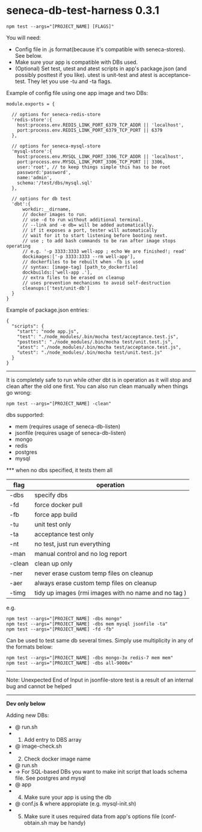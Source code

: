# seneca-db-test-harness 0.3.1

```
npm test --args="[PROJECT_NAME] [FLAGS]"
```

You will need:
- Config file in .js format(because it's compatible with seneca-stores). See below.
- Make sure your app is compatible with DBs used.
- (Optional) Set test, utest and atest scripts in app's package.json (and possibly posttest if you like). utest is unit-test and atest is acceptance-test. They let you use -tu and -ta flags.

Example of config file using one app image and two DBs:
```
module.exports = {

  // options for seneca-redis-store
  'redis-store':{
    host:process.env.REDIS_LINK_PORT_6379_TCP_ADDR || 'localhost',
    port:process.env.REDIS_LINK_PORT_6379_TCP_PORT || 6379
  },

  // options for seneca-mysql-store
  'mysql-store':{
    host:process.env.MYSQL_LINK_PORT_3306_TCP_ADDR || 'localhost',
    port:process.env.MYSQL_LINK_PORT_3306_TCP_PORT || 3306,
    user:'root', // to keep things simple this has to be root
    password:'password',
    name:'admin',
    schema:'/test/dbs/mysql.sql'
  },

  // options for db test
  'dbt':{
      workdir:__dirname,
      // docker images to run.
      // use -d to run without additional terminal.
      // --link and -e db= will be added automatically.
      // if it exposes a port, tester will automatically
      // wait for it to start listening before booting next.
      // use ; to add bash commands to be ran after image stops operating
      // e.g. '-p 3333:3333 well-app ; echo We are finished!; read'
      dockimages:['-p 3333:3333 --rm well-app'],
      // dockerfiles to be rebuilt when -fb is used
      // syntax: [image-tag] [path_to_dockerfile]
      dockbuilds:['well-app .'],
      // extra files to be erased on cleanup
      // uses prevention mechanisms to avoid self-destruction
      cleanups:['test/unit-db']
  }
}
```

Example of package.json entries:
```
{
  "scripts": {
    "start": "node app.js",
    "test": "./node_modules/.bin/mocha test/acceptance.test.js",
    "posttest": "./node_modules/.bin/mocha test/unit.test.js",
    "atest": "./node_modules/.bin/mocha test/acceptance.test.js",
    "utest": "./node_modules/.bin/mocha test/unit.test.js"
  }
}
```

---

It is completely safe to run while other dbt is in operation as it will stop and clean after the old one first.
You can also run clean manually when things go wrong:
```
npm test --args="[PROJECT_NAME] -clean"
```

dbs supported:
- mem (requires usage of seneca-db-listen)
- jsonfile (requires usage of seneca-db-listen)
- mongo
- redis
- postgres
- mysql

*** when no dbs specified, it tests them all

|  flag  |                           operation                               |
|--------|-------------------------------------------------------------------|
| -dbs   | specify dbs                                                       |
| -fd    | force docker pull                                                 |
| -fb    | force app build                                                   |
| -tu    | unit test only                                                    |
| -ta    | acceptance test only                                              |
| -nt    | no test, just run everything                                      |
| -man   | manual control and no log report                                  |
| -clean | clean up only                                                     |
| -ner   | never erase custom temp files on cleanup                          |
| -aer   | always erase custom temp files on cleanup                         |
| -timg  | tidy up images (rmi images with no name and no tag <none> <none>) |

e.g.

```
npm test --args="[PROJECT_NAME] -dbs mongo"
npm test --args="[PROJECT_NAME] -dbs mem mysql jsonfile -ta"
npm test --args="[PROJECT_NAME] -fd -fb"
```

Can be used to test same db several times.
Simply use multiplicity in any of the formats below:
```
npm test --args="[PROJECT_NAME] -dbs mongo-3x redis-7 mem mem"
npm test --args="[PROJECT_NAME] -dbs all-9000x"
```

---

Note: Unexpected End of Input in jsonfile-store test is a result of an internal bug and cannot be helped

---

**Dev only below**

Adding new DBs:

- @ run.sh
- 1) Add entry to DBS array
- @ image-check.sh
- 2) Check docker image name
- @ run.sh
- -> For SQL-based DBs you want to make init script that loads schema file. See postgres and mysql
- @ app
- 4) Make sure your app is using the db
- @ conf.js & where appropiate (e.g. mysql-init.sh)
- 5) Make sure it uses required data from app's options file (conf-obtain.sh may be handy)